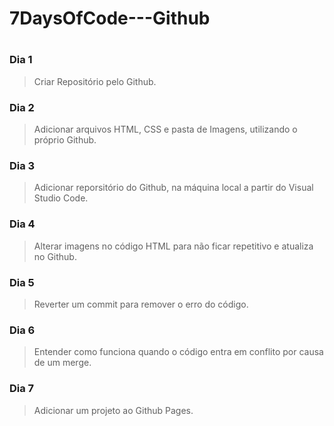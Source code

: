 <h1> 7DaysOfCode---Github <h1>

<h3> Dia 1 </h3>

>Criar Repositório pelo Github.

<h3> Dia 2 </h3>

>Adicionar arquivos HTML, CSS e pasta de Imagens, utilizando o próprio Github.

<h3> Dia 3 </h3>

>Adicionar reporsitório do Github, na máquina local a partir do Visual Studio Code.

<h3> Dia 4 </h3>

>Alterar imagens no código HTML para não ficar repetitivo e atualiza no Github.

<h3> Dia 5 </h3>

>Reverter um commit para remover o erro do código.

<h3> Dia 6 </h3>

>Entender como funciona quando o código entra em conflito por causa de um merge.

<h3> Dia 7 </h3>

>Adicionar um projeto ao Github Pages.